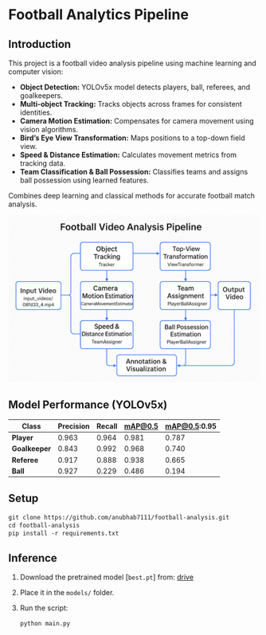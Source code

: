 # Football Analytics Pipeline

## Introduction
This project is a football video analysis pipeline using machine learning and computer vision:

- **Object Detection:** YOLOv5x model detects players, ball, referees, and goalkeepers.
- **Multi-object Tracking:** Tracks objects across frames for consistent identities.
- **Camera Motion Estimation:** Compensates for camera movement using vision algorithms.
- **Bird’s Eye View Transformation:** Maps positions to a top-down field view.
- **Speed & Distance Estimation:** Calculates movement metrics from tracking data.
- **Team Classification & Ball Possession:** Classifies teams and assigns ball possession using learned features.

Combines deep learning and classical methods for accurate football match analysis.

![Pipeline](assets/pipeline.png)

## Model Performance (YOLOv5x)

| Class       | Precision | Recall | mAP@0.5 | mAP@0.5:0.95 |
|-------------|-----------|--------|---------|--------------|
| **Player**      | 0.963     | 0.964  | 0.981   | 0.787        |
| **Goalkeeper**  | 0.843     | 0.992  | 0.968   | 0.740        |
| **Referee**     | 0.917     | 0.888  | 0.938   | 0.665        |
| **Ball**        | 0.927     | 0.229  | 0.486   | 0.194        |


## Setup

```
git clone https://github.com/anubhab7111/football-analysis.git
cd football-analysis
pip install -r requirements.txt
```

## Inference

1. Download the pretrained model [`best.pt`] from:
   [drive](https://drive.google.com/file/d/1ERZWbp5-XjdH811217glvxjLTn8KuvSY/view?usp=sharinghttps:/)
2. Place it in the `models/` folder.
3. Run the script:

   ```bash
   python main.py
   ```

